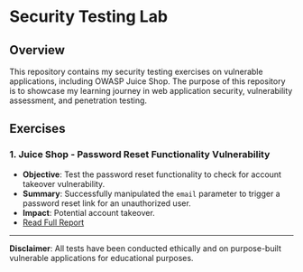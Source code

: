 # Security Testing Lab

## Overview
This repository contains my security testing exercises on vulnerable applications, including OWASP Juice Shop. The purpose of this repository is to showcase my learning journey in web application security, vulnerability assessment, and penetration testing.

## Exercises

### 1. Juice Shop - Password Reset Functionality Vulnerability
- **Objective**: Test the password reset functionality to check for account takeover vulnerability.
- **Summary**: Successfully manipulated the `email` parameter to trigger a password reset link for an unauthorized user.
- **Impact**: Potential account takeover.
- [Read Full Report](./Juice-Shop-Password-Reset-Exploit/password-reset-account-takeover.md)

---

**Disclaimer**: All tests have been conducted ethically and on purpose-built vulnerable applications for educational purposes.
